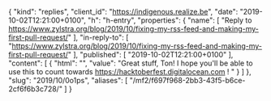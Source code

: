 {
  "kind": "replies",
  "client_id": "https://indigenous.realize.be",
  "date": "2019-10-02T12:21:00+0100",
  "h": "h-entry",
  "properties": {
    "name": [
      "Reply to https://www.zylstra.org/blog/2019/10/fixing-my-rss-feed-and-making-my-first-pull-request/"
    ],
    "in-reply-to": [
      "https://www.zylstra.org/blog/2019/10/fixing-my-rss-feed-and-making-my-first-pull-request/"
    ],
    "published": [
      "2019-10-02T12:21:00+0100"
    ],
    "content": [
      {
        "html": "",
        "value": "Great stuff, Ton! I hope you'll be able to use this to count towards https://hacktoberfest.digitalocean.com ! "
      }
    ]
  },
  "slug": "2019/10/0o1ps",
  "aliases": [
    "/mf2/f697f968-2bb3-43f5-b6ce-2cf6f6b3c728/"
  ]
}
